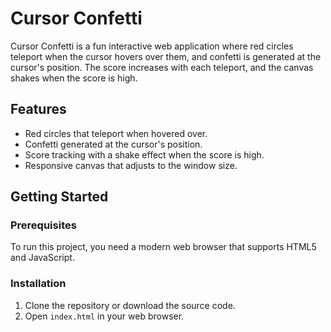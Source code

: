# Cursor Confetti

Cursor Confetti is a fun interactive web application where red circles teleport when the cursor hovers over them, and confetti is generated at the cursor's position. The score increases with each teleport, and the canvas shakes when the score is high.

## Features

- Red circles that teleport when hovered over.
- Confetti generated at the cursor's position.
- Score tracking with a shake effect when the score is high.
- Responsive canvas that adjusts to the window size.

## Getting Started

### Prerequisites

To run this project, you need a modern web browser that supports HTML5 and JavaScript.

### Installation

1. Clone the repository or download the source code.
2. Open `index.html` in your web browser.
